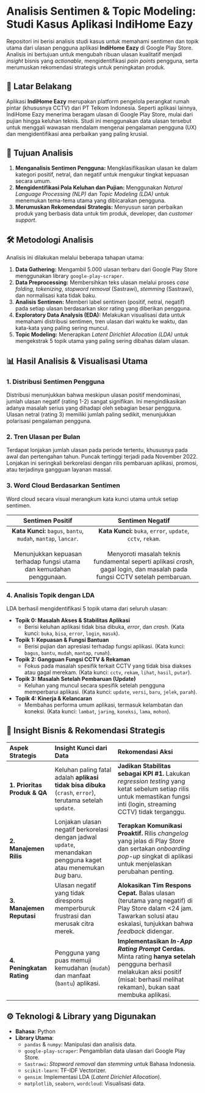 # Analisis Sentimen & Topic Modeling: Studi Kasus Aplikasi IndiHome Eazy

Repositori ini berisi analisis studi kasus untuk memahami sentimen dan topik utama dari ulasan pengguna aplikasi **IndiHome Eazy** di Google Play Store. Analisis ini bertujuan untuk mengubah ribuan ulasan kualitatif menjadi *insight* bisnis yang *actionable*, mengidentifikasi *pain points* pengguna, serta merumuskan rekomendasi strategis untuk peningkatan produk.

## 📍 Latar Belakang
Aplikasi **IndiHome Eazy** merupakan platform pengelola perangkat rumah pintar (khususnya CCTV) dari PT Telkom Indonesia. Seperti aplikasi lainnya, IndiHome Eazy menerima beragam ulasan di Google Play Store, mulai dari pujian hingga keluhan teknis. Studi ini menggunakan data ulasan tersebut untuk menggali wawasan mendalam mengenai pengalaman pengguna (UX) dan mengidentifikasi area perbaikan yang paling krusial.

## 🎯 Tujuan Analisis
1.  **Menganalisis Sentimen Pengguna:** Mengklasifikasikan ulasan ke dalam kategori positif, netral, dan negatif untuk mengukur tingkat kepuasan secara umum.
2.  **Mengidentifikasi Pola Keluhan dan Pujian:** Menggunakan *Natural Language Processing (NLP)* dan *Topic Modeling (LDA)* untuk menemukan tema-tema utama yang dibicarakan pengguna.
3.  **Merumuskan Rekomendasi Strategis:** Menyusun saran perbaikan produk yang berbasis data untuk tim produk, developer, dan *customer support*.

## 🛠️ Metodologi Analisis
Analisis ini dilakukan melalui beberapa tahapan utama:
1.  **Data Gathering:** Mengambil 5.000 ulasan terbaru dari Google Play Store menggunakan library `google-play-scraper`.
2.  **Data Preprocessing:** Membersihkan teks ulasan melalui proses *case folding*, *tokenizing*, *stopword removal* (Sastrawi), *stemming* (Sastrawi), dan normalisasi kata tidak baku.
3.  **Analisis Sentimen:** Memberi label sentimen (positif, netral, negatif) pada setiap ulasan berdasarkan skor rating yang diberikan pengguna.
4.  **Exploratory Data Analysis (EDA):** Melakukan visualisasi data untuk memahami distribusi sentimen, tren ulasan dari waktu ke waktu, dan kata-kata yang paling sering muncul.
5.  **Topic Modeling:** Menerapkan *Latent Dirichlet Allocation (LDA)* untuk mengekstrak 5 topik utama yang paling sering dibahas dalam ulasan.

## 📊 Hasil Analisis & Visualisasi Utama

### 1. Distribusi Sentimen Pengguna
Distribusi menunjukkan bahwa meskipun ulasan positif mendominasi, jumlah ulasan negatif (rating 1-2) sangat signifikan. Ini mengindikasikan adanya masalah serius yang dihadapi oleh sebagian besar pengguna. Ulasan netral (rating 3) memiliki jumlah paling sedikit, menunjukkan polarisasi pengalaman pengguna.

### 2. Tren Ulasan per Bulan
Terdapat lonjakan jumlah ulasan pada periode tertentu, khususnya pada awal dan pertengahan tahun. Puncak tertinggi terjadi pada November 2022. Lonjakan ini seringkali berkorelasi dengan rilis pembaruan aplikasi, promosi, atau terjadinya gangguan layanan massal.

### 3. Word Cloud Berdasarkan Sentimen
Word cloud secara visual merangkum kata kunci utama untuk setiap sentimen.

| Sentimen Positif | Sentimen Negatif |
| :---: | :---: |
| **Kata Kunci:** `bagus`, `bantu`, `mudah`, `mantap`, `lancar`. <br><br> Menunjukkan kepuasan terhadap fungsi utama dan kemudahan penggunaan. | **Kata Kunci:** `buka`, `error`, `update`, `cctv`, `rekam`. <br><br> Menyoroti masalah teknis fundamental seperti aplikasi *crash*, gagal login, dan masalah pada fungsi CCTV setelah pembaruan. |

### 4. Analisis Topik dengan LDA
LDA berhasil mengidentifikasi 5 topik utama dari seluruh ulasan:
*   **Topik 0: Masalah Akses & Stabilitas Aplikasi**
    *   Berisi keluhan aplikasi tidak bisa dibuka, *error*, dan *crash*. (Kata kunci: `buka`, `bisa`, `error`, `login`, `masuk`).
*   **Topik 1: Kepuasan & Fungsi Bantuan**
    *   Berisi pujian dan apresiasi terhadap fungsi aplikasi. (Kata kunci: `bagus`, `bantu`, `mudah`, `mantap`, `rumah`).
*   **Topik 2: Gangguan Fungsi CCTV & Rekaman**
    *   Fokus pada masalah spesifik terkait CCTV yang tidak bisa diakses atau gagal merekam. (Kata kunci: `cctv`, `rekam`, `lihat`, `hasil`, `putar`).
*   **Topik 3: Masalah Setelah Pembaruan (Update)**
    *   Keluhan yang muncul secara spesifik setelah pengguna memperbarui aplikasi. (Kata kunci: `update`, `versi`, `baru`, `jelek`, `parah`).
*   **Topik 4: Kinerja & Kelancaran**
    *   Membahas performa umum aplikasi, termasuk kelambatan dan koneksi. (Kata kunci: `lambat`, `jaring`, `koneksi`, `lama`, `mohon`).

## 🧠 Insight Bisnis & Rekomendasi Strategis

| Aspek Strategis | Insight Kunci dari Data | Rekomendasi Aksi |
| :--- | :--- | :--- |
| **1. Prioritas Produk & QA** | Keluhan paling fatal adalah **aplikasi tidak bisa dibuka** (`crash`, `error`), terutama setelah `update`. | **Jadikan Stabilitas sebagai KPI #1.** Lakukan *regression testing* yang ketat sebelum setiap rilis untuk memastikan fungsi inti (login, streaming CCTV) tidak terganggu. |
| **2. Manajemen Rilis** | Lonjakan ulasan negatif berkorelasi dengan jadwal `update`, menandakan pengguna kaget atau menemukan *bug* baru. | **Terapkan Komunikasi Proaktif.** Rilis *changelog* yang jelas di Play Store dan sertakan *onboarding pop-up* singkat di aplikasi untuk menjelaskan perubahan penting. |
| **3. Manajemen Reputasi** | Ulasan negatif yang tidak direspons memperburuk frustrasi dan merusak citra merek. | **Alokasikan Tim Respons Cepat.** Balas ulasan (terutama yang negatif) di Play Store dalam <24 jam. Tawarkan solusi atau eskalasi, tunjukkan bahwa *feedback* didengar. |
| **4. Peningkatan Rating** | Pengguna yang puas memuji kemudahan (`mudah`) dan manfaat (`bantu`) aplikasi. | **Implementasikan *In-App Rating Prompt* Cerdas.** Minta rating **hanya setelah** pengguna berhasil melakukan aksi positif (misal: berhasil melihat rekaman), bukan saat membuka aplikasi. |

## ⚙️ Teknologi & Library yang Digunakan
*   **Bahasa**: Python
*   **Library Utama**:
    *   `pandas` & `numpy`: Manipulasi dan analisis data.
    *   `google-play-scraper`: Pengambilan data ulasan dari Google Play Store.
    *   `Sastrawi`: *Stopword removal* dan *stemming* untuk Bahasa Indonesia.
    *   `scikit-learn`: TF-IDF Vectorizer.
    *   `gensim`: Implementasi LDA (*Latent Dirichlet Allocation*).
    *   `matplotlib`, `seaborn`, `wordcloud`: Visualisasi data.
